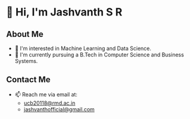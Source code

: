 # 👋 Hi, I'm Jashvanth S R

## About Me
- 👀 I'm interested in Machine Learning and Data Science.
- 🌱 I'm currently pursuing a B.Tech in Computer Science and Business Systems.

## Contact Me
- 📫 Reach me via email at:
  - [ucb20118@rmd.ac.in](mailto:ucb20118@rmd.ac.in)
  - [jashvanthofficial@gmail.com](mailto:jashvanthofficial@gmail.com)
